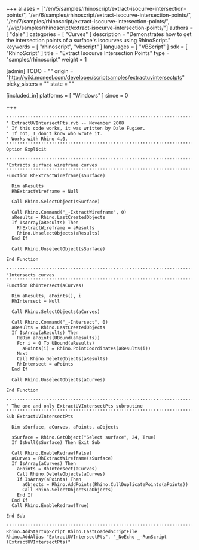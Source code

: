 +++
aliases = ["/en/5/samples/rhinoscript/extract-isocurve-intersection-points/", "/en/6/samples/rhinoscript/extract-isocurve-intersection-points/", "/en/7/samples/rhinoscript/extract-isocurve-intersection-points/", "/wip/samples/rhinoscript/extract-isocurve-intersection-points/"]
authors = [ "dale" ]
categories = [ "Curves" ]
description = "Demonstrates how to get the intersection points of a surface's isocurves using RhinoScript."
keywords = [ "rhinoscript", "vbscript" ]
languages = [ "VBScript" ]
sdk = [ "RhinoScript" ]
title = "Extract Isocurve Intersection Points"
type = "samples/rhinoscript"
weight = 1

[admin]
TODO = ""
origin = "http://wiki.mcneel.com/developer/scriptsamples/extractuvintersectpts"
picky_sisters = ""
state = ""

[included_in]
platforms = [ "Windows" ]
since = 0

+++

```vbnet
'''''''''''''''''''''''''''''''''''''''''''''''''''''''''''''''''''''''''''''
' ExtractUVIntersectPts.rvb -- November 2008
' If this code works, it was written by Dale Fugier.
' If not, I don't know who wrote it.
' Works with Rhino 4.0.
'''''''''''''''''''''''''''''''''''''''''''''''''''''''''''''''''''''''''''''
Option Explicit

'''''''''''''''''''''''''''''''''''''''''''''''''''''''''''''''''''''''''''''
'Extracts surface wireframe curves
'''''''''''''''''''''''''''''''''''''''''''''''''''''''''''''''''''''''''''''
Function RhExtractWireframe(sSurface)

  Dim aResults
  RhExtractWireframe = Null

  Call Rhino.SelectObject(sSurface)

  Call Rhino.Command("_-ExtractWireframe", 0)
  aResults = Rhino.LastCreatedObjects
  If IsArray(aResults) Then
    RhExtractWireframe = aResults
    Rhino.UnselectObjects(aResults)
  End If

  Call Rhino.UnselectObject(sSurface)

End Function

'''''''''''''''''''''''''''''''''''''''''''''''''''''''''''''''''''''''''''''
'Intersects curves
'''''''''''''''''''''''''''''''''''''''''''''''''''''''''''''''''''''''''''''
Function RhIntersect(aCurves)  

  Dim aResults, aPoints(), i
  RhIntersect = Null

  Call Rhino.SelectObjects(aCurves)  

  Call Rhino.Command("_-Intersect", 0)
  aResults = Rhino.LastCreatedObjects
  If IsArray(aResults) Then
    ReDim aPoints(UBound(aResults))
    For i = 0 To UBound(aResults)
      aPoints(i) = Rhino.PointCoordinates(aResults(i))
    Next
    Call Rhino.DeleteObjects(aResults)
    RhIntersect = aPoints
  End If

  Call Rhino.UnselectObjects(aCurves)

End Function  

'''''''''''''''''''''''''''''''''''''''''''''''''''''''''''''''''''''''''''''
' The one and only ExtractUVIntersectPts subroutine    
'''''''''''''''''''''''''''''''''''''''''''''''''''''''''''''''''''''''''''''
Sub ExtractUVIntersectPts

  Dim sSurface, aCurves, aPoints, aObjects

  sSurface = Rhino.GetObject("Select surface", 24, True)
  If IsNull(sSurface) Then Exit Sub

  Call Rhino.EnableRedraw(False)
  aCurves = RhExtractWireframe(sSurface)
  If IsArray(aCurves) Then
    aPoints = RhIntersect(aCurves)
    Call Rhino.DeleteObjects(aCurves)
    If IsArray(aPoints) Then
      aObjects = Rhino.AddPoints(Rhino.CullDuplicatePoints(aPoints))
      Call Rhino.SelectObjects(aObjects)
    End If
  End If
  Call Rhino.EnableRedraw(True)

End Sub

'''''''''''''''''''''''''''''''''''''''''''''''''''''''''''''''''''''''''''''
Rhino.AddStartupScript Rhino.LastLoadedScriptFile
Rhino.AddAlias "ExtractUVIntersectPts", "_NoEcho _-RunScript (ExtractUVIntersectPts)"
```

